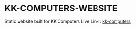 # KK-COMPUTERS-WEBSITE
Static website built for KK Computers
Live Link : [kk-computers](https://kk-computers-website.vercel.app/)
